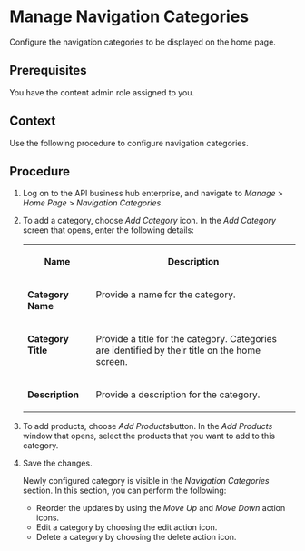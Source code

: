<!-- loio7f1a44b6454d49f3ad007fbd2e1be72f -->

# Manage Navigation Categories

Configure the navigation categories to be displayed on the home page.



<a name="loio7f1a44b6454d49f3ad007fbd2e1be72f__prereq_rng_phk_dhb"/>

## Prerequisites

You have the content admin role assigned to you.



<a name="loio7f1a44b6454d49f3ad007fbd2e1be72f__context_avx_yrt_xhb"/>

## Context

 

Use the following procedure to configure navigation categories.



<a name="loio7f1a44b6454d49f3ad007fbd2e1be72f__steps_bvx_yrt_xhb"/>

## Procedure

1.  Log on to the API business hub enterprise, and navigate to *Manage* \> *Home Page* \> *Navigation Categories*.

2.  To add a category, choose *Add Category* icon. In the *Add Category* screen that opens, enter the following details:


    <table>
    <tr>
    <th valign="top">

    Name


    
    </th>
    <th valign="top">

    Description


    
    </th>
    </tr>
    <tr>
    <td valign="top">

    **Category Name**


    
    </td>
    <td valign="top">

    Provide a name for the category.


    
    </td>
    </tr>
    <tr>
    <td valign="top">

    **Category Title**


    
    </td>
    <td valign="top">

    Provide a title for the category. Categories are identified by their title on the home screen.


    
    </td>
    </tr>
    <tr>
    <td valign="top">

    **Description**


    
    </td>
    <td valign="top">

    Provide a description for the category.


    
    </td>
    </tr>
    </table>
    
3.  To add products, choose *Add Products*button. In the *Add Products* window that opens, select the products that you want to add to this category.

4.  Save the changes.

    Newly configured category is visible in the *Navigation Categories* section. In this section, you can perform the following:

    -   Reorder the updates by using the *Move Up* and *Move Down* action icons.
    -   Edit a category by choosing the edit action icon.
    -   Delete a category by choosing the delete action icon.


